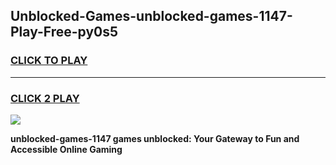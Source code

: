 
## Unblocked-Games-unblocked-games-1147-Play-Free-py0s5
<h3>
<a href="https://premium76.site?title=unblocked-games-1147&ref=22A">CLICK TO PLAY</a></h3>
<hr>

<h3>
<a href="https://premium76.site?title=unblocked-games-1147&ref=22A">CLICK 2 PLAY</a>
  
</h3>

<a href="https://premium76.site?title=unblocked-games-1147&ref=22A"><img src="https://clearcache.store/games.png"></a>


**unblocked-games-1147 games unblocked: Your Gateway to Fun and Accessible Online Gaming**
